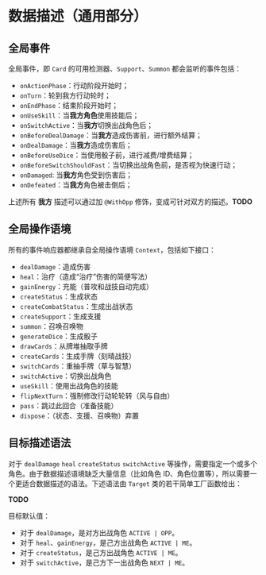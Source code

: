 # 数据描述（通用部分）

## 全局事件

全局事件，即 `Card` 的可用检测器、`Support`、`Summon` 都会监听的事件包括：

- `onActionPhase`：行动阶段开始时；
- `onTurn`：轮到我方行动轮时；
- `onEndPhase`：结束阶段开始时；
- `onUseSkill`：当**我方角色**使用技能后；
- `onSwitchActive`：当**我方**切换出战角色后；
- `onBeforeDealDamage`：当**我方**造成伤害前，进行额外结算；
- `onDealDamage`：当**我方**造成伤害后；
- `onBeforeUseDice`：当使用骰子前，进行减费/增费结算；
- `onBeforeSwitchShouldFast`：当切换出战角色前，是否视为快速行动；
- `onDamaged`: 当**我方**角色受到伤害后；
- `onDefeated`：当**我方**角色被击倒后；

上述所有 **我方** 描述可以通过加 `@WithOpp` 修饰，变成可针对双方的描述。**TODO**

## 全局操作语境

所有的事件响应器都继承自全局操作语境 `Context`，包括如下接口：

- `dealDamage`：造成伤害
- `heal`：治疗（造成“治疗”伤害的简便写法）
- `gainEnergy`：充能（普攻和战技自动完成）
- `createStatus`：生成状态
- `createCombatStatus`：生成出战状态
- `createSupport`：生成支援
- `summon`：召唤召唤物
- `generateDice`：生成骰子
- `drawCards`：从牌堆抽取手牌
- `createCards`：生成手牌（刻晴战技）
- `switchCards`：重抽手牌（草与智慧）
- `switchActive`：切换出战角色
- `useSkill`：使用出战角色的技能
- `flipNextTurn`：强制修改行动轮轮转（风与自由）
- `pass`：跳过此回合（准备技能）
- `dispose`：（状态、支援、召唤物）弃置

## 目标描述语法

对于 `dealDamage` `heal` `createStatus` `switchActive` 等操作，需要指定一个或多个角色。由于数据描述语境缺乏大量信息（比如角色 ID、角色位置等），所以需要一个更适合数据描述的语法。下述语法由 `Target` 类的若干简单工厂函数给出：

**TODO**

目标默认值：

- 对于 `dealDamage`，是对方出战角色 `ACTIVE | OPP`。
- 对于 `heal`、`gainEnergy`，是己方出战角色 `ACTIVE | ME`。
- 对于 `createStatus`，是己方出战角色 `ACTIVE | ME`。
- 对于 `switchActive`，是己方下一出战角色 `NEXT | ME`。
